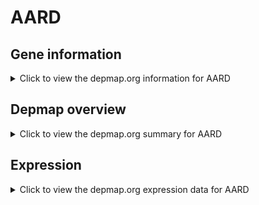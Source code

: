 <h1>AARD</h1>

<h2>Gene information</h2>
<details>
  <summary>Click to view the depmap.org information for AARD</summary>
  <p><a href="https://depmap.org/portal/gene/AARD?tab=about" target="_BLANK">Open page in a new tab...</a></p>
  <iframe src="https://depmap.org/portal/gene/AARD?tab=about" style="border:none;width:100%;height:800px"></iframe>
</details>

<h2>Depmap overview</h2>
<details>
  <summary>Click to view the depmap.org summary for AARD</summary>
  <p><a href="https://depmap.org/portal/gene/AARD?tab=overview" target="_BLANK">Open page in a new tab...</a></p>
  <iframe src="https://depmap.org/portal/gene/AARD?tab=overview" style="border:none;width:100%;height:800px"></iframe>
</details>

<h2>Expression</h2>
<details>
  <summary>Click to view the depmap.org expression data for AARD</summary>
  <p><a href="https://depmap.org/portal/gene/AARD?tab=characterization" target="_BLANK">Open page in a new tab...</a></p>
  <iframe src="https://depmap.org/portal/gene/AARD?tab=characterization" style="border:none;width:100%;height:800px"></iframe>
</details>


<!--
<h2>Reactome Pathway diagram</h2>
<details>
  <summary>Click to view the Reactome pathway for AARD</summary>
  <p><a href="PURL" target="_BLANK">Open page in a new tab...</a></p>
  PNAME
</details>
-->


